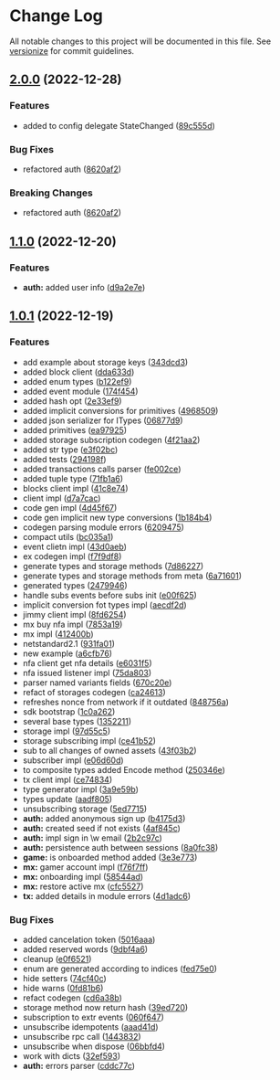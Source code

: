 # Change Log

All notable changes to this project will be documented in this file. See [versionize](https://github.com/versionize/versionize) for commit guidelines.

<a name="2.0.0"></a>
## [2.0.0](https://www.github.com/finalbiome/finalbiome-sdk-net/releases/tag/v2.0.0) (2022-12-28)

### Features

* added to config delegate StateChanged ([89c555d](https://www.github.com/finalbiome/finalbiome-sdk-net/commit/89c555db71116c188ea182689179611d0475638f))

### Bug Fixes

* refactored auth ([8620af2](https://www.github.com/finalbiome/finalbiome-sdk-net/commit/8620af2c92b5ef45c8c69c87f4e5b7167a76969f))

### Breaking Changes

* refactored auth ([8620af2](https://www.github.com/finalbiome/finalbiome-sdk-net/commit/8620af2c92b5ef45c8c69c87f4e5b7167a76969f))

<a name="1.1.0"></a>
## [1.1.0](https://www.github.com/finalbiome/finalbiome-sdk-net/releases/tag/v1.1.0) (2022-12-20)

### Features

* **auth:** added user info ([d9a2e7e](https://www.github.com/finalbiome/finalbiome-sdk-net/commit/d9a2e7e38b1cc394b13a0018714bff3c84dacff0))

<a name="1.0.1"></a>
## [1.0.1](https://www.github.com/finalbiome/finalbiome-sdk-net/releases/tag/v1.0.1) (2022-12-19)

### Features

* add example about storage keys ([343dcd3](https://www.github.com/finalbiome/finalbiome-sdk-net/commit/343dcd36e92c0a80f4084bca1b55da9ded1865a4))
* added block client ([dda633d](https://www.github.com/finalbiome/finalbiome-sdk-net/commit/dda633d1bfeb6148486970a8455ccc1b67eebc29))
* added enum types ([b122ef9](https://www.github.com/finalbiome/finalbiome-sdk-net/commit/b122ef911377f8a9194a7f33df9e8f343c01b9a1))
* added event module ([174f454](https://www.github.com/finalbiome/finalbiome-sdk-net/commit/174f4546c0253cdd43b0d5eb299d5fabdc26d951))
* added hash opt ([2e33ef9](https://www.github.com/finalbiome/finalbiome-sdk-net/commit/2e33ef99b8811712b69b53bf38d6891ef01434bb))
* added implicit conversions for primitives ([4968509](https://www.github.com/finalbiome/finalbiome-sdk-net/commit/49685098755f0dba2467cfeab60cd7cbc3e128b0))
* added json serializer for ITypes ([06877d9](https://www.github.com/finalbiome/finalbiome-sdk-net/commit/06877d95838a7e5a4bd3a79e3a945f8ef9843940))
* added primitives ([ea97925](https://www.github.com/finalbiome/finalbiome-sdk-net/commit/ea97925fc8c5752fd0c8b3cc7a23150b77c60144))
* added storage subscription codegen ([4f21aa2](https://www.github.com/finalbiome/finalbiome-sdk-net/commit/4f21aa2fdb68156f5f4e9aee7a32b385f2309312))
* added str type ([e3f02bc](https://www.github.com/finalbiome/finalbiome-sdk-net/commit/e3f02bcdf1860960ef40e3a72155f09d9d0ff2b7))
* added tests ([294198f](https://www.github.com/finalbiome/finalbiome-sdk-net/commit/294198fd1817150f964332aecea542c200fa54aa))
* added transactions calls parser ([fe002ce](https://www.github.com/finalbiome/finalbiome-sdk-net/commit/fe002cee513245ff8300e7989f5819fec1245947))
* added tuple type ([71fb1a6](https://www.github.com/finalbiome/finalbiome-sdk-net/commit/71fb1a6f8d55da98d4977451dede9dd0cde37ecd))
* blocks client impl ([41c8e74](https://www.github.com/finalbiome/finalbiome-sdk-net/commit/41c8e74f36a3dbcb36e53a2e040b601fd30c61a7))
* client impl ([d7a7cac](https://www.github.com/finalbiome/finalbiome-sdk-net/commit/d7a7cace24e026f7f537cae74d8dd94ff397b818))
* code gen impl ([4d45f67](https://www.github.com/finalbiome/finalbiome-sdk-net/commit/4d45f675149f67583900af8ee62191b7740df714))
* code gen implicit new type conversions ([1b184b4](https://www.github.com/finalbiome/finalbiome-sdk-net/commit/1b184b4be2340f734a42b855177494e7fa97d26d))
* codegen parsing module errors ([6209475](https://www.github.com/finalbiome/finalbiome-sdk-net/commit/6209475bf58150ed08316965dab2f9e256d0fd8f))
* compact utils ([bc035a1](https://www.github.com/finalbiome/finalbiome-sdk-net/commit/bc035a1e81351fab6b63d8e27fefc15e5b1b9de4))
* event clietn impl ([43d0aeb](https://www.github.com/finalbiome/finalbiome-sdk-net/commit/43d0aeb63788d5811cdfbdd97315a6281b0ed368))
* ex codegen impl ([f7f9df8](https://www.github.com/finalbiome/finalbiome-sdk-net/commit/f7f9df83a799a68517f4ebda7a6ad1f5dea0ff4f))
* generate types and storage methods ([7d86227](https://www.github.com/finalbiome/finalbiome-sdk-net/commit/7d862274330fd5f91de777fd10deada5db3e7367))
* generate types and storage methods from meta ([6a71601](https://www.github.com/finalbiome/finalbiome-sdk-net/commit/6a716013ca38627773b5c59bf8fa33f1d3ddfeab))
* generated types ([2479946](https://www.github.com/finalbiome/finalbiome-sdk-net/commit/2479946801e6735aecf810399031f17de6cf6f80))
* handle subs events before subs init ([e00f625](https://www.github.com/finalbiome/finalbiome-sdk-net/commit/e00f625db2a29fa1892edae19ce61cff91777034))
* implicit conversion fot types impl ([aecdf2d](https://www.github.com/finalbiome/finalbiome-sdk-net/commit/aecdf2d382133c11dc3f7a410f55494e4afca687))
* jimmy client impl ([8fd6254](https://www.github.com/finalbiome/finalbiome-sdk-net/commit/8fd6254f4c4a3a995a581ded3bcd71896612651b))
* mx buy nfa impl ([7853a19](https://www.github.com/finalbiome/finalbiome-sdk-net/commit/7853a1906e1432e4c3d70c117883ccb41f3f8d93))
* mx impl ([412400b](https://www.github.com/finalbiome/finalbiome-sdk-net/commit/412400b7b45e738b287a935206483c99aed45fcc))
* netstandard2.1 ([931fa01](https://www.github.com/finalbiome/finalbiome-sdk-net/commit/931fa016c7518e5519b4fb671c5b7a1e57212891))
* new example ([a6cfb76](https://www.github.com/finalbiome/finalbiome-sdk-net/commit/a6cfb7681eead25c92cbab80d80295a78373a278))
* nfa client get nfa details ([e6031f5](https://www.github.com/finalbiome/finalbiome-sdk-net/commit/e6031f584e2ba7a55a68b339d225a1447a15e22a))
* nfa issued listener impl ([75da803](https://www.github.com/finalbiome/finalbiome-sdk-net/commit/75da8036fbb0a361a0b78b11b5f564112a9a8e56))
* parser named variants fields ([670c20e](https://www.github.com/finalbiome/finalbiome-sdk-net/commit/670c20e571a065e6730f4e2385b5dba5c4465ef6))
* refact of storages codegen ([ca24613](https://www.github.com/finalbiome/finalbiome-sdk-net/commit/ca24613079158e716259fd9a76142157884b1863))
* refreshes nonce from network if it outdated ([848756a](https://www.github.com/finalbiome/finalbiome-sdk-net/commit/848756a722bc1db5cbca0c6c8a05013e3617ec8d))
* sdk bootstrap ([1c0a262](https://www.github.com/finalbiome/finalbiome-sdk-net/commit/1c0a262f9006205b8e98e290490ac66d72138bc1))
* several base types ([1352211](https://www.github.com/finalbiome/finalbiome-sdk-net/commit/13522113dfe10742a401c277741464442e533b3d))
* storage impl ([97d55c5](https://www.github.com/finalbiome/finalbiome-sdk-net/commit/97d55c55eb169e5128707163f9b5f1f23a841c63))
* storage subscribing impl ([ce41b52](https://www.github.com/finalbiome/finalbiome-sdk-net/commit/ce41b52ccf405a43f9e3b535dac37a0b5456bf46))
* sub to all changes of owned assets ([43f03b2](https://www.github.com/finalbiome/finalbiome-sdk-net/commit/43f03b22e86d64926e1b75b53e7af45944a87245))
* subscriber impl ([e06d60d](https://www.github.com/finalbiome/finalbiome-sdk-net/commit/e06d60d0acc3a490e8087efc9fb2555d15f681af))
* to composite types added Encode method ([250346e](https://www.github.com/finalbiome/finalbiome-sdk-net/commit/250346ec796289c044db963873462631489afbc7))
* tx client impl ([ce74834](https://www.github.com/finalbiome/finalbiome-sdk-net/commit/ce74834bfcb82eb1266a749ee6bc703fbcca5ba8))
* type generator impl ([3a9e59b](https://www.github.com/finalbiome/finalbiome-sdk-net/commit/3a9e59b0702dc750bbe19f18fe37534e79c5a1b6))
* types update ([aadf805](https://www.github.com/finalbiome/finalbiome-sdk-net/commit/aadf805ea9ab7d0cf28955f7a208dfd04198d895))
* unsubscribing storage ([5ed7715](https://www.github.com/finalbiome/finalbiome-sdk-net/commit/5ed771531d003d1416dd63b96a7fb37990e95cad))
* **auth:** added anonymous sign up ([b4175d3](https://www.github.com/finalbiome/finalbiome-sdk-net/commit/b4175d3ee54d01e0ea584806bec36551ad1c80be))
* **auth:** created seed if not exists ([4af845c](https://www.github.com/finalbiome/finalbiome-sdk-net/commit/4af845c3b8690b19b893f4a60c1005bd4ca91b68))
* **auth:** impl sign in \w email ([2b2c97c](https://www.github.com/finalbiome/finalbiome-sdk-net/commit/2b2c97c4c3c013273854da44a5cb1912b3f11a3c))
* **auth:** persistence auth between sessions ([8a0fc38](https://www.github.com/finalbiome/finalbiome-sdk-net/commit/8a0fc384ac916819c6531fb687873cdc49d1b712))
* **game:** is onboarded method added ([3e3e773](https://www.github.com/finalbiome/finalbiome-sdk-net/commit/3e3e773b81c4a2937fe2def55b26a894b3467052))
* **mx:** gamer account impl ([f76f7ff](https://www.github.com/finalbiome/finalbiome-sdk-net/commit/f76f7ff3c4667fdc99aeb402f34b0b024a7bcd7d))
* **mx:** onboarding impl ([58544ad](https://www.github.com/finalbiome/finalbiome-sdk-net/commit/58544ada2e7f5829a76d0f39f52a9cd4fe2d4b94))
* **mx:** restore active mx ([cfc5527](https://www.github.com/finalbiome/finalbiome-sdk-net/commit/cfc55275742139efb5c5ec0167759c8ff5bf0aec))
* **tx:** added details in module errors ([4d1adc6](https://www.github.com/finalbiome/finalbiome-sdk-net/commit/4d1adc680fe5924b508e26ca2e2f910a944127cc))

### Bug Fixes

* added cancelation token ([5016aaa](https://www.github.com/finalbiome/finalbiome-sdk-net/commit/5016aaa429defa76bab2ddd076ad4cb64c6c642b))
* added reserved words ([9dbf4a6](https://www.github.com/finalbiome/finalbiome-sdk-net/commit/9dbf4a6141593454c92de34c9c80492af2bbdcae))
* cleanup ([e0f6521](https://www.github.com/finalbiome/finalbiome-sdk-net/commit/e0f6521e83869430a86cfdff9c4596bf84118e34))
* enum are generated according to indices ([fed75e0](https://www.github.com/finalbiome/finalbiome-sdk-net/commit/fed75e0edd807accc8e60954297bec8fa4344929))
* hide setters ([74cf40c](https://www.github.com/finalbiome/finalbiome-sdk-net/commit/74cf40c6aafe02c7a8ddc17a97e033f3975982e0))
* hide warns ([0fd81b6](https://www.github.com/finalbiome/finalbiome-sdk-net/commit/0fd81b6d43fcc976cdeadb619f1d1148008d6223))
* refact codegen ([cd6a38b](https://www.github.com/finalbiome/finalbiome-sdk-net/commit/cd6a38b6d79a6836569c8c0cd882a7337bc260c5))
* storage method now return hash ([39ed720](https://www.github.com/finalbiome/finalbiome-sdk-net/commit/39ed720c98e8cb3a2c245e2cffc68f7fa15b618e))
* subscription to extr events ([060f647](https://www.github.com/finalbiome/finalbiome-sdk-net/commit/060f647594df482a509f1593409f25ad88d06102))
* unsubscribe idempotents ([aaad41d](https://www.github.com/finalbiome/finalbiome-sdk-net/commit/aaad41da74d5453167d8a479b57d86ed3cdd080a))
* unsubscribe rpc call ([1443832](https://www.github.com/finalbiome/finalbiome-sdk-net/commit/1443832ab7a5522f6b0278d140f2f9db20f7d178))
* unsubscribe when dispose ([06bbfd4](https://www.github.com/finalbiome/finalbiome-sdk-net/commit/06bbfd459dcf6d9e72aa18a851f47b2118d998fb))
* work with dicts ([32ef593](https://www.github.com/finalbiome/finalbiome-sdk-net/commit/32ef5934462fb71be8fd5a71e62acda87a44929a))
* **auth:** errors parser ([cddc77c](https://www.github.com/finalbiome/finalbiome-sdk-net/commit/cddc77c76defebe609207f786c81036dd514cd01))

